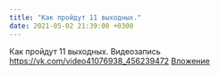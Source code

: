 ```yaml
---
title: "Как пройдут 11 выходных."
date: 2021-05-02 21:39:00 +0300
---
```


Как пройдут 11 выходных.
Видеозапись
<a class="vk-attach" href="https://vk.com/video41076938_456239472">https://vk.com/video41076938_456239472</a>
<a class="vk-attach" href="https://vk.com/video41076938_456239472">Вложение</a>
